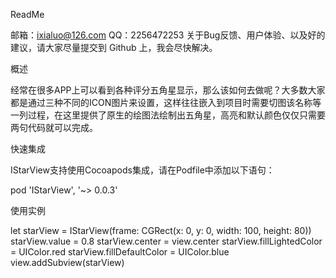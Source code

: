 ReadMe

邮箱：ixialuo@126.com
QQ：2256472253
关于Bug反馈、用户体验、以及好的建议，请大家尽量提交到 Github 上，我会尽快解决。

概述

经常在很多APP上可以看到各种评分五角星显示，那么该如何去做呢？大多数大家都是通过三种不同的ICON图片来设置，这样往往嵌入到项目时需要切图该名称等一列过程，在这里提供了原生的绘图法绘制出五角星，高亮和默认颜色仅仅只需要两句代码就可以完成。

快速集成

IStarView支持使用Cocoapods集成，请在Podfile中添加以下语句：

pod 'IStarView', '~> 0.0.3'

使用实例

let starView = IStarView(frame: CGRect(x: 0, y: 0, width: 100, height: 80))
starView.value = 0.8
starView.center = view.center
starView.fillLightedColor = UIColor.red
starView.fillDefaultColor = UIColor.blue
view.addSubview(starView)
